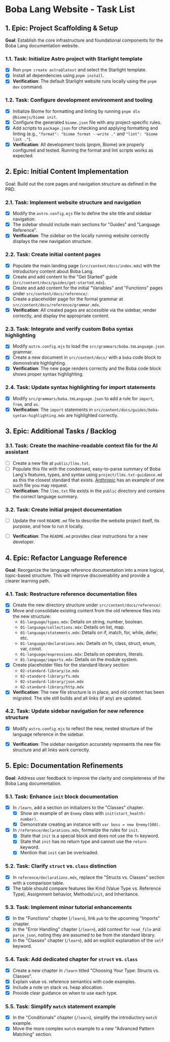 # Boba Lang Website - Task List

## 1. Epic: Project Scaffolding & Setup

**Goal**: Establish the core infrastructure and foundational components for the Boba Lang documentation website.

### 1.1. Task: Initialize Astro project with Starlight template

- [x] Run `pnpm create astro@latest` and select the Starlight template.
- [x] Install all dependencies using `pnpm install`.
- [x] **Verification**: The default Starlight website runs locally using the `pnpm dev` command.

### 1.2. Task: Configure development environment and tooling

- [x] Initialize Biome for formatting and linting by running `pnpm dlx @biomejs/biome init`.
- [x] Configure the generated `biome.json` file with any project-specific rules.
- [x] Add scripts to `package.json` for checking and applying formatting and linting (e.g., `"format": "biome format --write ."` and `"lint": "biome lint ."`).
- [x] **Verification**: All development tools (pnpm, Biome) are properly configured and tested. Running the format and lint scripts works as expected.

## 2. Epic: Initial Content Implementation

Goal: Build out the core pages and navigation structure as defined in the PRD.

### 2.1. Task: Implement website structure and navigation

- [x] Modify the `astro.config.mjs` file to define the site title and sidebar navigation.
- [x] The sidebar should include main sections for "Guides" and "Language Reference".
- [x] **Verification**: The sidebar on the locally running website correctly displays the new navigation structure.

### 2.2. Task: Create initial content pages

- [x] Populate the main landing page (`src/content/docs/index.mdx`) with the introductory content about Boba Lang.
- [x] Create and add content to the "Get Started" guide (`src/content/docs/guides/get-started.mdx`).
- [x] Create and add content for the initial "Variables" and "Functions" pages under `src/content/docs/reference/`.
- [x] Create a placeholder page for the formal grammar at `src/content/docs/reference/grammar.mdx`.
- [x] **Verification**: All created pages are accessible via the sidebar, render correctly, and display the appropriate content.

### 2.3. Task: Integrate and verify custom Boba syntax highlighting

- [x] Modify `astro.config.mjs` to load the `src/grammars/boba.tmLanguage.json` grammar.
- [x] Create a new document in `src/content/docs/` with a `boba` code block to demonstrate highlighting.
- [x] **Verification**: The new page renders correctly and the Boba code block shows proper syntax highlighting.

### 2.4. Task: Update syntax highlighting for import statements

- [x] Modify `src/grammars/boba.tmLanguage.json` to add a rule for `import`, `from`, and `as`.
- [x] **Verification**: The `import` statements in `src/content/docs/guides/boba-syntax-highlighting.mdx` are highlighted correctly.

## 3. Epic: Additional Tasks / Backlog

### 3.1. Task: Create the machine-readable context file for the AI assistant

- [ ] Create a new file at `public/llms.txt`.
- [ ] Populate this file with the condensed, easy-to-parse summary of Boba Lang's features, types, and syntax using `project/llms.txt-guidance.md` as this the closest standard that exists. [Anthropic](https://docs.anthropic.com/llms.txt) has an example of one such file you may request.
- [ ] **Verification**: The `llms.txt` file exists in the `public` directory and contains the correct language summary.

### 3.2. Task: Create initial project documentation

- [ ] Update the root `README.md` file to describe the website project itself, its purpose, and how to run it locally.
- [ ] **Verification**: The `README.md` provides clear instructions for a new developer.


## 4. Epic: Refactor Language Reference

**Goal**: Reorganize the language reference documentation into a more logical, topic-based structure. This will improve discoverability and provide a clearer learning path.

### 4.1. Task: Restructure reference documentation files

- [x] Create the new directory structure under `src/content/docs/reference/`.
- [x] Move and consolidate existing content from the old reference files into the new structure:
    - `01-language/types.mdx`: Details on string, number, boolean.
    - `01-language/collections.mdx`: Details on list, map.
    - `01-language/statements.mdx`: Details on if, match, for, while, defer, etc.
    - `01-language/declarations.mdx`: Details on fn, class, struct, enum, var, const.
    - `01-language/expressions.mdx`: Details on operators, literals.
    - `01-language/imports.mdx`: Details on the module system.
- [x] Create placeholder files for the standard library section:
    - `02-standard-library/io.mdx`
    - `02-standard-library/fs.mdx`
    - `02-standard-library/json.mdx`
    - `02-standard-library/http.mdx`
- [x] **Verification**: The new file structure is in place, and old content has been migrated. The site still builds and all links (if any) are updated.

### 4.2. Task: Update sidebar navigation for new reference structure

- [x] Modify `astro.config.mjs` to reflect the new, nested structure of the language reference in the sidebar.
- [x] **Verification**: The sidebar navigation accurately represents the new file structure and all links work correctly.


## 5. Epic: Documentation Refinements

**Goal**: Address user feedback to improve the clarity and completeness of the Boba Lang documentation.

### 5.1. Task: Enhance `init` block documentation

- [x] In `/learn`, add a section on initializers to the "Classes" chapter.
    - [x] Show an example of an `Enemy` class with `init(start_health: number)`.
    - [x] Demonstrate creating an instance with `var boss = new Enemy(500)`.
- [x] In `/reference/declarations.mdx`, formalize the rules for `init`.
    - [x] State that `init` is a special block and does not use the `fn` keyword.
    - [x] State that `init` has no return type and cannot use the `return` keyword.
    - [x] Mention that `init` can be overloaded.

### 5.2. Task: Clarify `struct` vs. `class` distinction

- [x] In `reference/declarations.mdx`, replace the "Structs vs. Classes" section with a comparison table.
- [x] The table should compare features like Kind (Value Type vs. Reference Type), Assignment behavior, Methods/`init`, and Inheritance.

### 5.3. Task: Implement minor tutorial enhancements

- [x] In the "Functions" chapter (`/learn`), link `pub` to the upcoming "Imports" chapter.
- [x] In the "Error Handling" chapter (`/learn`), add context for `read_file` and `parse_json`, noting they are assumed to be from the standard library.
- [x] In the "Classes" chapter (`/learn`), add an explicit explanation of the `self` keyword.
### 5.4. Task: Add dedicated chapter for `struct` vs. `class`

- [x] Create a new chapter in `/learn` titled "Choosing Your Type: Structs vs. Classes".
- [x] Explain value vs. reference semantics with code examples.
- [x] Include a note on stack vs. heap allocation.
- [x] Provide clear guidance on when to use each type.
### 5.5. Task: Simplify `match` statement example

- [x] In the "Conditionals" chapter (`/learn`), simplify the introductory `match` example.
- [x] Move the more complex `match` example to a new "Advanced Pattern Matching" section.
